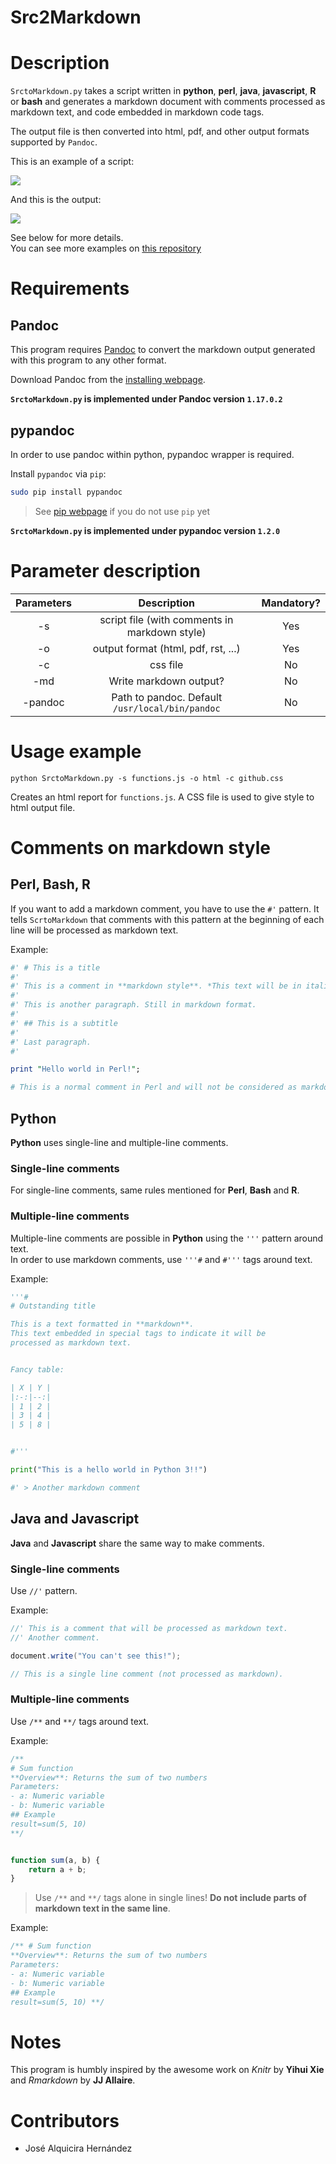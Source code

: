 
# Src2Markdown

# Description

`SrctoMarkdown.py` takes a script written in **python**, **perl**, **java**, **javascript**, **R** or **bash**
and generates a markdown document with comments processed as markdown text, and code embedded in
markdown code tags.

The output file is then converted into html, pdf, and other output formats supported by `Pandoc`.

This is an example of a script:

![](examples/image_input.png)

And this is the output:

![](examples/image_output.png)

See below for more details.  
You can see more examples on [this repository](https://github.com/joseah/SrcToMarkdown/tree/master/examples)

# Requirements

## Pandoc

This program requires [Pandoc](http://pandoc.org/) to convert the markdown output generated
with this program to any other format.

Download Pandoc from the [installing webpage](http://pandoc.org/installing.html).

**`SrctoMarkdown.py` is implemented under Pandoc version `1.17.0.2`**
 
## pypandoc

In order to use pandoc within python, pypandoc wrapper is required.

Install `pypandoc` via `pip`:

```bash
sudo pip install pypandoc
```

> See [pip webpage](https://pip.pypa.io/en/stable/installing/) if you do not use `pip` yet

**`SrctoMarkdown.py` is implemented under pypandoc version `1.2.0`**

# Parameter description


| Parameters |                  Description                   | Mandatory? |
|:----------:|:----------------------------------------------:|:----------:|
| -s         | script file (with comments in markdown style)  |Yes         |
| -o         |      output format (html, pdf, rst, ...)       |Yes         |
| -c         |                    css file                    |No          |
| -md        |            Write markdown output?              |No          |
| -pandoc    |Path to pandoc. Default `/usr/local/bin/pandoc` |No          |

# Usage example

```shell
python SrctoMarkdown.py -s functions.js -o html -c github.css
```

Creates an html report for `functions.js`. A CSS file is used to give style to html output file.


# Comments on markdown style

## Perl, Bash, R

If you want to add a markdown comment, you have to use the `#'` pattern.
It tells `ScrtoMarkdown` that comments with this pattern at the beginning of 
each line will be processed as markdown text.


Example:

```Perl
#' # This is a title
#'
#' This is a comment in **markdown style**. *This text will be in italics!*.
#'
#' This is another paragraph. Still in markdown format.
#'
#' ## This is a subtitle
#' 
#' Last paragraph.
#'  

print "Hello world in Perl!";

# This is a normal comment in Perl and will not be considered as markdown text.

```


## Python


**Python** uses single-line and multiple-line comments.   

### Single-line comments 

For single-line comments, same rules mentioned for **Perl**, **Bash** and **R**.

### Multiple-line comments

Multiple-line comments are possible in **Python** using the `'''` pattern around text.  
In order to use markdown comments, use `'''#` and `#'''` tags around text.

Example: 

```python
'''#
# Outstanding title

This is a text formatted in **markdown**.
This text embedded in special tags to indicate it will be
processed as markdown text.


Fancy table:

| X | Y |
|:-:|--:|
| 1 | 2 |
| 3 | 4 |
| 5 | 8 |


#'''

print("This is a hello world in Python 3!!")

#' > Another markdown comment

```

## Java and Javascript

**Java** and **Javascript** share the same way to make comments.

### Single-line comments

Use `//'` pattern.

Example:

```java
//' This is a comment that will be processed as markdown text.
//' Another comment.

document.write("You can't see this!");

// This is a single line comment (not processed as markdown).
```

### Multiple-line comments

Use `/**` and `**/` tags around text.

Example:

```js
/**
# Sum function
**Overview**: Returns the sum of two numbers
Parameters:
- a: Numeric variable
- b: Numeric variable
## Example
result=sum(5, 10)
**/


function sum(a, b) {
    return a + b;
}
```
> Use `/**` and `**/` tags alone in single lines! **Do not include parts of markdown text in the same line**.

Example:

```js
/** # Sum function
**Overview**: Returns the sum of two numbers
Parameters:
- a: Numeric variable
- b: Numeric variable
## Example
result=sum(5, 10) **/
```


# Notes

This program is humbly inspired by the awesome work on *Knitr* by **Yihui Xie** and *Rmarkdown* by **JJ Allaire**.

# Contributors

- José Alquicira Hernández
